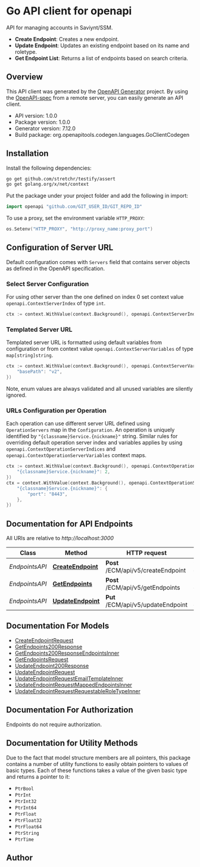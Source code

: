 # Go API client for openapi

API for managing accounts in Saviynt/SSM.
- **Create Endpoint**: Creates a new endpoint.
- **Update Endpoint**: Updates an existing endpoint based on its name and roletype.
- **Get Endpoint List**: Returns a list of endpoints based on search criteria.


## Overview
This API client was generated by the [OpenAPI Generator](https://openapi-generator.tech) project.  By using the [OpenAPI-spec](https://www.openapis.org/) from a remote server, you can easily generate an API client.

- API version: 1.0.0
- Package version: 1.0.0
- Generator version: 7.12.0
- Build package: org.openapitools.codegen.languages.GoClientCodegen

## Installation

Install the following dependencies:

```sh
go get github.com/stretchr/testify/assert
go get golang.org/x/net/context
```

Put the package under your project folder and add the following in import:

```go
import openapi "github.com/GIT_USER_ID/GIT_REPO_ID"
```

To use a proxy, set the environment variable `HTTP_PROXY`:

```go
os.Setenv("HTTP_PROXY", "http://proxy_name:proxy_port")
```

## Configuration of Server URL

Default configuration comes with `Servers` field that contains server objects as defined in the OpenAPI specification.

### Select Server Configuration

For using other server than the one defined on index 0 set context value `openapi.ContextServerIndex` of type `int`.

```go
ctx := context.WithValue(context.Background(), openapi.ContextServerIndex, 1)
```

### Templated Server URL

Templated server URL is formatted using default variables from configuration or from context value `openapi.ContextServerVariables` of type `map[string]string`.

```go
ctx := context.WithValue(context.Background(), openapi.ContextServerVariables, map[string]string{
	"basePath": "v2",
})
```

Note, enum values are always validated and all unused variables are silently ignored.

### URLs Configuration per Operation

Each operation can use different server URL defined using `OperationServers` map in the `Configuration`.
An operation is uniquely identified by `"{classname}Service.{nickname}"` string.
Similar rules for overriding default operation server index and variables applies by using `openapi.ContextOperationServerIndices` and `openapi.ContextOperationServerVariables` context maps.

```go
ctx := context.WithValue(context.Background(), openapi.ContextOperationServerIndices, map[string]int{
	"{classname}Service.{nickname}": 2,
})
ctx = context.WithValue(context.Background(), openapi.ContextOperationServerVariables, map[string]map[string]string{
	"{classname}Service.{nickname}": {
		"port": "8443",
	},
})
```

## Documentation for API Endpoints

All URIs are relative to *http://localhost:3000*

Class | Method | HTTP request | Description
------------ | ------------- | ------------- | -------------
*EndpointsAPI* | [**CreateEndpoint**](docs/EndpointsAPI.md#createendpoint) | **Post** /ECM/api/v5/createEndpoint | Create endpoint
*EndpointsAPI* | [**GetEndpoints**](docs/EndpointsAPI.md#getendpoints) | **Post** /ECM/api/v5/getEndpoints | Get list of endpoints
*EndpointsAPI* | [**UpdateEndpoint**](docs/EndpointsAPI.md#updateendpoint) | **Put** /ECM/api/v5/updateEndpoint | Update endpoint


## Documentation For Models

 - [CreateEndpointRequest](docs/CreateEndpointRequest.md)
 - [GetEndpoints200Response](docs/GetEndpoints200Response.md)
 - [GetEndpoints200ResponseEndpointsInner](docs/GetEndpoints200ResponseEndpointsInner.md)
 - [GetEndpointsRequest](docs/GetEndpointsRequest.md)
 - [UpdateEndpoint200Response](docs/UpdateEndpoint200Response.md)
 - [UpdateEndpointRequest](docs/UpdateEndpointRequest.md)
 - [UpdateEndpointRequestEmailTemplateInner](docs/UpdateEndpointRequestEmailTemplateInner.md)
 - [UpdateEndpointRequestMappedEndpointsInner](docs/UpdateEndpointRequestMappedEndpointsInner.md)
 - [UpdateEndpointRequestRequestableRoleTypeInner](docs/UpdateEndpointRequestRequestableRoleTypeInner.md)


## Documentation For Authorization

Endpoints do not require authorization.


## Documentation for Utility Methods

Due to the fact that model structure members are all pointers, this package contains
a number of utility functions to easily obtain pointers to values of basic types.
Each of these functions takes a value of the given basic type and returns a pointer to it:

* `PtrBool`
* `PtrInt`
* `PtrInt32`
* `PtrInt64`
* `PtrFloat`
* `PtrFloat32`
* `PtrFloat64`
* `PtrString`
* `PtrTime`

## Author



